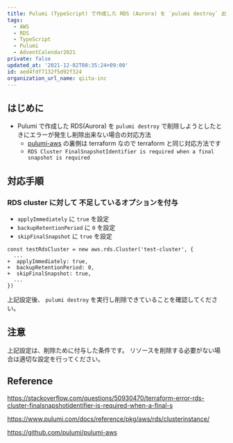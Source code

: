 ```yaml
---
title: Pulumi (TypeScript) で作成した RDS (Aurora) を `pulumi destroy` 出来ないときに設定する項目
tags:
  - AWS
  - RDS
  - TypeScript
  - Pulumi
  - AdventCalendar2021
private: false
updated_at: '2021-12-02T08:35:24+09:00'
id: aed4fdf7132f5d92f324
organization_url_name: qiita-inc
---
```

## はじめに
- Pulumi で作成した RDS(Aurora) を `pulumi destroy` で削除しようとしたときにエラーが発生し削除出来ない場合の対応方法
    - [pulumi-aws](https://github.com/pulumi/pulumi-aws) の裏側は terraform なので terraform と同じ対応方法です
    - `RDS Cluster FinalSnapshotIdentifier is required when a final snapshot is required` 

## 対応手順

### RDS cluster に対して 不足しているオプションを付与

- `applyImmediately` に `true` を設定
- `backupRetentionPeriod` に `0` を設定
- `skipFinalSnapshot` に `true` を設定

```diff_typescript
const testRdsCluster = new aws.rds.Cluster('test-cluster', {
  ...
+  applyImmediately: true,
+  backupRetentionPeriod: 0,
+  skipFinalSnapshot: true,
  ...
})
```

上記設定後、 `pulumi destroy` を実行し削除できていることを確認してください。

## 注意

上記設定は、削除ために付与した条件です。
リソースを削除する必要がない場合は適切な設定を行ってください。

## Reference

https://stackoverflow.com/questions/50930470/terraform-error-rds-cluster-finalsnapshotidentifier-is-required-when-a-final-s

https://www.pulumi.com/docs/reference/pkg/aws/rds/clusterinstance/

https://github.com/pulumi/pulumi-aws
